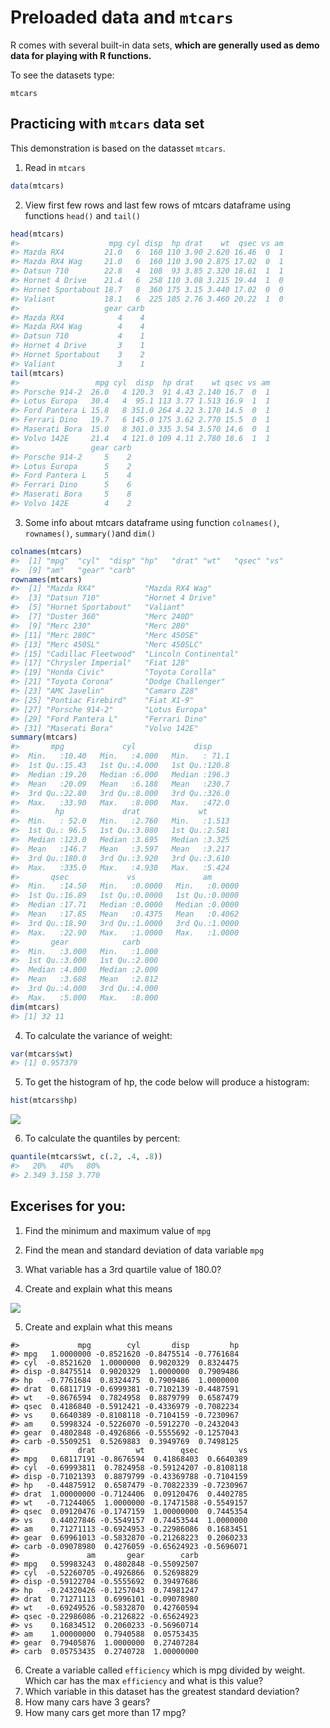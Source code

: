 # Preloaded data and `mtcars`

R comes with several built-in data sets, **which are generally used as demo data for playing with R functions.**

To see the datasets type:

`mtcars`





## Practicing with `mtcars` data set

This demonstration is based on the datasset `mtcars`.

1. Read in `mtcars`

```r
data(mtcars)
```


2. View first few rows and last few rows of mtcars dataframe using functions `head()` and `tail()`

```r
head(mtcars)
#>                    mpg cyl disp  hp drat    wt  qsec vs am
#> Mazda RX4         21.0   6  160 110 3.90 2.620 16.46  0  1
#> Mazda RX4 Wag     21.0   6  160 110 3.90 2.875 17.02  0  1
#> Datsun 710        22.8   4  108  93 3.85 2.320 18.61  1  1
#> Hornet 4 Drive    21.4   6  258 110 3.08 3.215 19.44  1  0
#> Hornet Sportabout 18.7   8  360 175 3.15 3.440 17.02  0  0
#> Valiant           18.1   6  225 105 2.76 3.460 20.22  1  0
#>                   gear carb
#> Mazda RX4            4    4
#> Mazda RX4 Wag        4    4
#> Datsun 710           4    1
#> Hornet 4 Drive       3    1
#> Hornet Sportabout    3    2
#> Valiant              3    1
tail(mtcars)
#>                 mpg cyl  disp  hp drat    wt qsec vs am
#> Porsche 914-2  26.0   4 120.3  91 4.43 2.140 16.7  0  1
#> Lotus Europa   30.4   4  95.1 113 3.77 1.513 16.9  1  1
#> Ford Pantera L 15.8   8 351.0 264 4.22 3.170 14.5  0  1
#> Ferrari Dino   19.7   6 145.0 175 3.62 2.770 15.5  0  1
#> Maserati Bora  15.0   8 301.0 335 3.54 3.570 14.6  0  1
#> Volvo 142E     21.4   4 121.0 109 4.11 2.780 18.6  1  1
#>                gear carb
#> Porsche 914-2     5    2
#> Lotus Europa      5    2
#> Ford Pantera L    5    4
#> Ferrari Dino      5    6
#> Maserati Bora     5    8
#> Volvo 142E        4    2
```



3. Some info about mtcars dataframe using function `colnames()`, `rownames()`, `summary()`and `dim()`

```r
colnames(mtcars)
#>  [1] "mpg"  "cyl"  "disp" "hp"   "drat" "wt"   "qsec" "vs"  
#>  [9] "am"   "gear" "carb"
rownames(mtcars)
#>  [1] "Mazda RX4"           "Mazda RX4 Wag"      
#>  [3] "Datsun 710"          "Hornet 4 Drive"     
#>  [5] "Hornet Sportabout"   "Valiant"            
#>  [7] "Duster 360"          "Merc 240D"          
#>  [9] "Merc 230"            "Merc 280"           
#> [11] "Merc 280C"           "Merc 450SE"         
#> [13] "Merc 450SL"          "Merc 450SLC"        
#> [15] "Cadillac Fleetwood"  "Lincoln Continental"
#> [17] "Chrysler Imperial"   "Fiat 128"           
#> [19] "Honda Civic"         "Toyota Corolla"     
#> [21] "Toyota Corona"       "Dodge Challenger"   
#> [23] "AMC Javelin"         "Camaro Z28"         
#> [25] "Pontiac Firebird"    "Fiat X1-9"          
#> [27] "Porsche 914-2"       "Lotus Europa"       
#> [29] "Ford Pantera L"      "Ferrari Dino"       
#> [31] "Maserati Bora"       "Volvo 142E"
summary(mtcars)
#>       mpg             cyl             disp      
#>  Min.   :10.40   Min.   :4.000   Min.   : 71.1  
#>  1st Qu.:15.43   1st Qu.:4.000   1st Qu.:120.8  
#>  Median :19.20   Median :6.000   Median :196.3  
#>  Mean   :20.09   Mean   :6.188   Mean   :230.7  
#>  3rd Qu.:22.80   3rd Qu.:8.000   3rd Qu.:326.0  
#>  Max.   :33.90   Max.   :8.000   Max.   :472.0  
#>        hp             drat             wt       
#>  Min.   : 52.0   Min.   :2.760   Min.   :1.513  
#>  1st Qu.: 96.5   1st Qu.:3.080   1st Qu.:2.581  
#>  Median :123.0   Median :3.695   Median :3.325  
#>  Mean   :146.7   Mean   :3.597   Mean   :3.217  
#>  3rd Qu.:180.0   3rd Qu.:3.920   3rd Qu.:3.610  
#>  Max.   :335.0   Max.   :4.930   Max.   :5.424  
#>       qsec             vs               am        
#>  Min.   :14.50   Min.   :0.0000   Min.   :0.0000  
#>  1st Qu.:16.89   1st Qu.:0.0000   1st Qu.:0.0000  
#>  Median :17.71   Median :0.0000   Median :0.0000  
#>  Mean   :17.85   Mean   :0.4375   Mean   :0.4062  
#>  3rd Qu.:18.90   3rd Qu.:1.0000   3rd Qu.:1.0000  
#>  Max.   :22.90   Max.   :1.0000   Max.   :1.0000  
#>       gear            carb      
#>  Min.   :3.000   Min.   :1.000  
#>  1st Qu.:3.000   1st Qu.:2.000  
#>  Median :4.000   Median :2.000  
#>  Mean   :3.688   Mean   :2.812  
#>  3rd Qu.:4.000   3rd Qu.:4.000  
#>  Max.   :5.000   Max.   :8.000
dim(mtcars)
#> [1] 32 11
```


4. To calculate the variance of weight:


```r
var(mtcars$wt)
#> [1] 0.957379
```

5. To get the histogram of hp, the code below will produce a histogram:


```r
hist(mtcars$hp)
```

![](16-mtcars_files/figure-epub3/unnamed-chunk-5-1.png)<!-- -->

6. To calculate the quantiles by percent:


```r
quantile(mtcars$wt, c(.2, .4, .8))
#>   20%   40%   80% 
#> 2.349 3.158 3.770
```





## Excerises for you:

1. Find the minimum and maximum value of `mpg` 
2. Find the mean and standard deviation of data variable `mpg` 
3. What variable has a 3rd quartile value of 180.0? 

4. Create and explain what this means

![](16-mtcars_files/figure-epub3/unnamed-chunk-7-1.png)<!-- -->

5. Create and explain what this means


```
#>             mpg        cyl       disp         hp
#> mpg   1.0000000 -0.8521620 -0.8475514 -0.7761684
#> cyl  -0.8521620  1.0000000  0.9020329  0.8324475
#> disp -0.8475514  0.9020329  1.0000000  0.7909486
#> hp   -0.7761684  0.8324475  0.7909486  1.0000000
#> drat  0.6811719 -0.6999381 -0.7102139 -0.4487591
#> wt   -0.8676594  0.7824958  0.8879799  0.6587479
#> qsec  0.4186840 -0.5912421 -0.4336979 -0.7082234
#> vs    0.6640389 -0.8108118 -0.7104159 -0.7230967
#> am    0.5998324 -0.5226070 -0.5912270 -0.2432043
#> gear  0.4802848 -0.4926866 -0.5555692 -0.1257043
#> carb -0.5509251  0.5269883  0.3949769  0.7498125
#>             drat         wt        qsec         vs
#> mpg   0.68117191 -0.8676594  0.41868403  0.6640389
#> cyl  -0.69993811  0.7824958 -0.59124207 -0.8108118
#> disp -0.71021393  0.8879799 -0.43369788 -0.7104159
#> hp   -0.44875912  0.6587479 -0.70822339 -0.7230967
#> drat  1.00000000 -0.7124406  0.09120476  0.4402785
#> wt   -0.71244065  1.0000000 -0.17471588 -0.5549157
#> qsec  0.09120476 -0.1747159  1.00000000  0.7445354
#> vs    0.44027846 -0.5549157  0.74453544  1.0000000
#> am    0.71271113 -0.6924953 -0.22986086  0.1683451
#> gear  0.69961013 -0.5832870 -0.21268223  0.2060233
#> carb -0.09078980  0.4276059 -0.65624923 -0.5696071
#>               am       gear        carb
#> mpg   0.59983243  0.4802848 -0.55092507
#> cyl  -0.52260705 -0.4926866  0.52698829
#> disp -0.59122704 -0.5555692  0.39497686
#> hp   -0.24320426 -0.1257043  0.74981247
#> drat  0.71271113  0.6996101 -0.09078980
#> wt   -0.69249526 -0.5832870  0.42760594
#> qsec -0.22986086 -0.2126822 -0.65624923
#> vs    0.16834512  0.2060233 -0.56960714
#> am    1.00000000  0.7940588  0.05753435
#> gear  0.79405876  1.0000000  0.27407284
#> carb  0.05753435  0.2740728  1.00000000
```

6. Create a variable called `efficiency` which is mpg divided by weight.  Which car has the max `efficiency` and what is this value?
7. Which variable in this dataset has the greatest standard deviation?
8. How many cars have 3 gears?
9. How many cars get more than 17 mpg?
